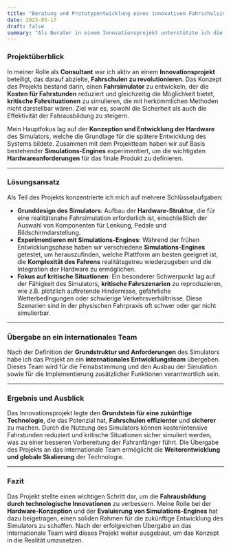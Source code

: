 ```yaml
---
title: "Beratung und Prototypentwicklung eines innovativen Fahrschulsimulators"
date: 2023-05-17
draft: false
summary: "Als Berater in einem Innovationsprojekt unterstützte ich die Entwicklung eines Simulators, der Fahrstunden effizienter und sicherer machen sollte, indem er kostenintensive Fahrstunden reduziert und kritische Fahrsituationen simuliert."
---
```

### Projektüberblick

In meiner Rolle als **Consultant** war ich aktiv an einem **Innovationsprojekt** beteiligt, das darauf abzielte, **Fahrschulen zu revolutionieren**. Das Konzept des Projekts bestand darin, einen **Fahrsimulator** zu entwickeln, der die **Kosten für Fahrstunden** reduziert und gleichzeitig die Möglichkeit bietet, **kritische Fahrsituationen** zu simulieren, die mit herkömmlichen Methoden nicht darstellbar wären. Ziel war es, sowohl die Sicherheit als auch die Effektivität der Fahrausbildung zu steigern.

Mein Hauptfokus lag auf der **Konzeption und Entwicklung der Hardware** des Simulators, welche die Grundlage für die spätere Entwicklung des Systems bildete. Zusammen mit dem Projektteam haben wir auf Basis bestehender **Simulations-Engines** experimentiert, um die wichtigsten **Hardwareanforderungen** für das finale Produkt zu definieren.

---

### Lösungsansatz

Als Teil des Projekts konzentrierte ich mich auf mehrere Schlüsselaufgaben:

- **Grunddesign des Simulators**: Aufbau der **Hardware-Struktur**, die für eine realitätsnahe Fahrsimulation erforderlich ist, einschließlich der Auswahl von Komponenten für Lenkung, Pedale und Bildschirmdarstellung.
- **Experimentieren mit Simulations-Engines**: Während der frühen Entwicklungsphase haben wir verschiedene **Simulations-Engines** getestet, um herauszufinden, welche Plattform am besten geeignet ist, die **Komplexität des Fahrens** realitätsgetreu wiederzugeben und die Integration der Hardware zu ermöglichen.
- **Fokus auf kritische Situationen**: Ein besonderer Schwerpunkt lag auf der Fähigkeit des Simulators, **kritische Fahrszenarien** zu reproduzieren, wie z.B. plötzlich auftretende Hindernisse, gefährliche Wetterbedingungen oder schwierige Verkehrsverhältnisse. Diese Szenarien sind in der physischen Fahrpraxis oft schwer oder gar nicht simulierbar.

---

### Übergabe an ein internationales Team

Nach der Definition der **Grundstruktur und Anforderungen** des Simulators habe ich das Projekt an ein **internationales Entwicklungsteam** übergeben. Dieses Team wird für die Feinabstimmung und den Ausbau der Simulation sowie für die Implementierung zusätzlicher Funktionen verantwortlich sein.

---

### Ergebnis und Ausblick

Das Innovationsprojekt legte den **Grundstein für eine zukünftige Technologie**, die das Potenzial hat, **Fahrschulen effizienter** und **sicherer** zu machen. Durch die Nutzung des Simulators können kostenintensive Fahrstunden reduziert und kritische Situationen sicher simuliert werden, was zu einer besseren Vorbereitung der Fahranfänger führt. Die Übergabe des Projekts an das internationale Team ermöglicht die **Weiterentwicklung und globale Skalierung** der Technologie.

---

### Fazit

Das Projekt stellte einen wichtigen Schritt dar, um die **Fahrausbildung durch technologische Innovationen** zu verbessern. Meine Rolle bei der **Hardware-Konzeption** und der **Evaluierung von Simulations-Engines** hat dazu beigetragen, einen soliden Rahmen für die zukünftige Entwicklung des Simulators zu schaffen. Nach der erfolgreichen Übergabe an das internationale Team wird dieses Projekt weiter ausgebaut, um das Konzept in die Realität umzusetzen.
